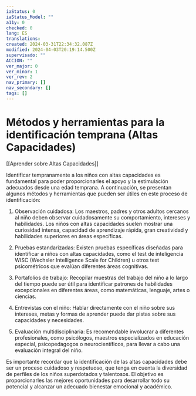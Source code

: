 ```yaml
---
iaStatus: 0
iaStatus_Model: ""
a11y: 0
checked: 0
lang: ES
translations: 
created: 2024-03-31T22:34:32.087Z
modified: 2024-04-03T20:19:14.500Z
supervisado: ""
ACCION: ""
ver_major: 0
ver_minor: 1
ver_rev: 2
nav_primary: []
nav_secondary: []
tags: []
---
```

# Métodos y herramientas para la identificación temprana (Altas Capacidades)

[[Aprender sobre Altas Capacidades]]

Identificar tempranamente a los niños con altas capacidades es fundamental para poder proporcionarles el apoyo y la estimulación adecuados desde una edad temprana. A continuación, se presentan algunos métodos y herramientas que pueden ser útiles en este proceso de identificación:

1. Observación cuidadosa: Los maestros, padres y otros adultos cercanos al niño deben observar cuidadosamente su comportamiento, intereses y habilidades. Los niños con altas capacidades suelen mostrar una curiosidad intensa, capacidad de aprendizaje rápida, gran creatividad y habilidades superiores en áreas específicas.

2. Pruebas estandarizadas: Existen pruebas específicas diseñadas para identificar a niños con altas capacidades, como el test de inteligencia WISC (Wechsler Intelligence Scale for Children) u otros test psicométricos que evalúan diferentes áreas cognitivas.

3. Portafolios de trabajo: Recopilar muestras del trabajo del niño a lo largo del tiempo puede ser útil para identificar patrones de habilidades excepcionales en diferentes áreas, como matemáticas, lenguaje, artes o ciencias.

4. Entrevistas con el niño: Hablar directamente con el niño sobre sus intereses, metas y formas de aprender puede dar pistas sobre sus capacidades y necesidades.

5. Evaluación multidisciplinaria: Es recomendable involucrar a diferentes profesionales, como psicólogos, maestros especializados en educación especial, psicopedagogos o neurocientíficos, para llevar a cabo una evaluación integral del niño.

Es importante recordar que la identificación de las altas capacidades debe ser un proceso cuidadoso y respetuoso, que tenga en cuenta la diversidad de perfiles de los niños superdotados y talentosos. El objetivo es proporcionarles las mejores oportunidades para desarrollar todo su potencial y alcanzar un adecuado bienestar emocional y académico.
